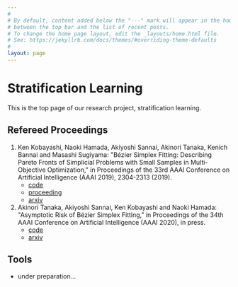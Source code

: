 ```yaml
---
#
# By default, content added below the "---" mark will appear in the home page
# between the top bar and the list of recent posts.
# To change the home page layout, edit the _layouts/home.html file.
# See: https://jekyllrb.com/docs/themes/#overriding-theme-defaults
#
layout: page
---
```



<h1>Stratification Learning</h1>

This is the top page of our research project, stratification learning. 

## Refereed Proceedings

1. Ken Kobayashi, Naoki Hamada, Akiyoshi Sannai, Akinori Tanaka, Kenich Bannai and Masashi Sugiyama: "Bézier Simplex Fitting: Describing Pareto Fronts of Simplicial Problems with Small Samples in Multi-Objective Optimization," in Proceedings of the 33rd AAAI Conference on Artificial Intelligence (AAAI 2019), 2304-2313 (2019).
    - [code](https://github.com/rafcc/aaai-19.2786)
    - [proceeding](https://aaai.org/ojs/index.php/AAAI/article/view/4069)
    - [arxiv](https://arxiv.org/abs/1812.05222)
1. Akinori Tanaka, Akiyoshi Sannai, Ken Kobayashi and Naoki Hamada: "Asymptotic Risk of Bézier Simplex Fitting," in Proceedings of the 34th AAAI Conference on Artificial Intelligence (AAAI 2020), in press.
    - [code](https://github.com/rafcc/aaai-20.1534)
    - [arxiv](https://arxiv.org/abs/1906.06924)

## Tools
- under preparation...
